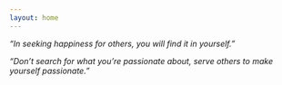 ```yaml
---
layout: home
---
```



*“In seeking happiness for others, you will find it in yourself.”*


*“Don’t search for what you’re passionate about, serve others to make yourself passionate.”*